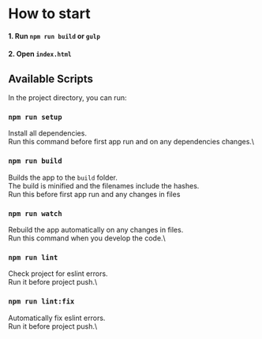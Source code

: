 # How to start

#### 1. Run `npm run build` or `gulp`
#### 2. Open `index.html`


## Available Scripts

In the project directory, you can run:

### `npm run setup`

Install all dependencies.\
Run this command before first app run and on any dependencies changes.\

### `npm run build`

Builds the app to the `build` folder.\
The build is minified and the filenames include the hashes.\
Run this before first app run and any changes in files

### `npm run watch`

Rebuild the app automatically on any changes in files.\
Run this command when you develop the code.\

### `npm run lint`

Check project for eslint errors.\
Run it before project push.\

### `npm run lint:fix`

Automatically fix eslint errors.\
Run it before project push.\
